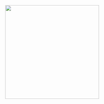 <img src="https://media.tenor.com/images/d460ddaa628a29446e5bbc7f38869807/tenor.gif" width="300" height="300" />
